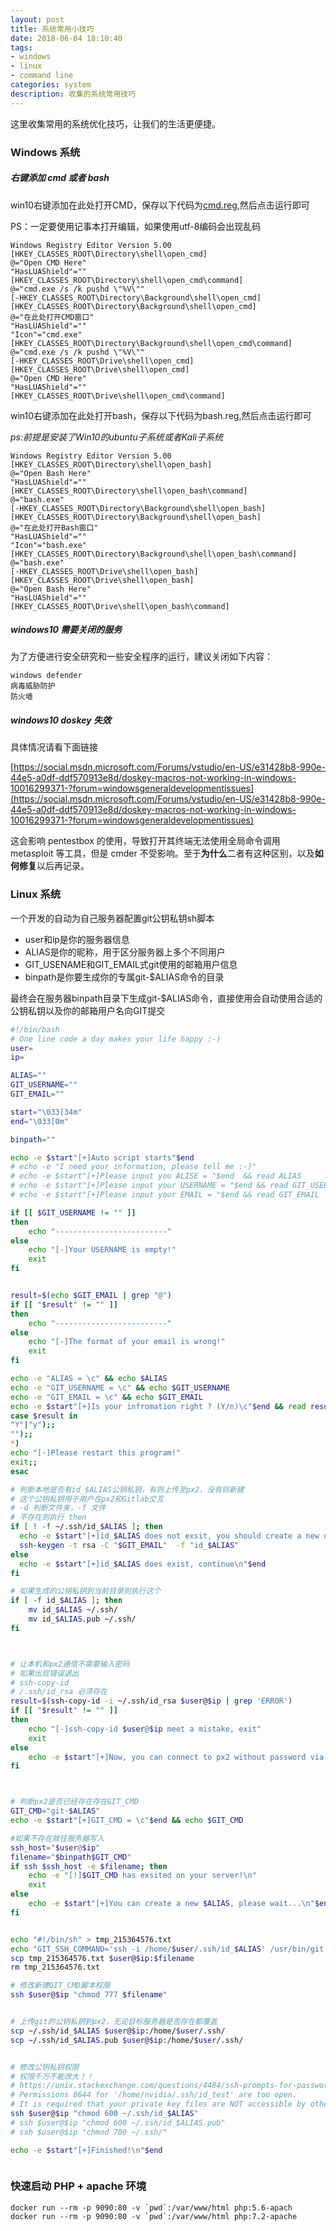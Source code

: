 ```yaml
---
layout: post
title: 系统常用小技巧
date: 2018-06-04 18:10:40
tags:
- windows
- linux
- command line
categories: system
description: 收集的系统常用技巧
---
```

这里收集常用的系统优化技巧，让我们的生活更便捷。
###  Windows 系统

##### 右键添加 cmd 或者 bash
win10右键添加在此处打开CMD，保存以下代码为[cmd.reg](http://www.blackwolfsec.cc/static/code/cmd.reg),然后点击运行即可 

PS：一定要使用记事本打开编辑，如果使用utf-8编码会出现乱码

```
Windows Registry Editor Version 5.00
[HKEY_CLASSES_ROOT\Directory\shell\open_cmd]
@="Open CMD Here"
"HasLUAShield"=""
[HKEY_CLASSES_ROOT\Directory\shell\open_cmd\command]
@="cmd.exe /s /k pushd \"%V\""
[-HKEY_CLASSES_ROOT\Directory\Background\shell\open_cmd]
[HKEY_CLASSES_ROOT\Directory\Background\shell\open_cmd]
@="在此处打开CMD窗口"
"HasLUAShield"=""
"Icon"="cmd.exe"
[HKEY_CLASSES_ROOT\Directory\Background\shell\open_cmd\command]
@="cmd.exe /s /k pushd \"%V\""
[-HKEY_CLASSES_ROOT\Drive\shell\open_cmd]
[HKEY_CLASSES_ROOT\Drive\shell\open_cmd]
@="Open CMD Here"
"HasLUAShield"=""
[HKEY_CLASSES_ROOT\Drive\shell\open_cmd\command]
```

win10右键添加在此处打开bash，保存以下代码为bash.reg,然后点击运行即可

*ps:前提是安装了Win10的ubuntu子系统或者Kali子系统* 

```
Windows Registry Editor Version 5.00
[HKEY_CLASSES_ROOT\Directory\shell\open_bash]
@="Open Bash Here"
"HasLUAShield"=""
[HKEY_CLASSES_ROOT\Directory\shell\open_bash\command]
@="bash.exe"
[-HKEY_CLASSES_ROOT\Directory\Background\shell\open_bash]
[HKEY_CLASSES_ROOT\Directory\Background\shell\open_bash]
@="在此处打开Bash窗口"
"HasLUAShield"=""
"Icon"="bash.exe"
[HKEY_CLASSES_ROOT\Directory\Background\shell\open_bash\command]
@="bash.exe"
[-HKEY_CLASSES_ROOT\Drive\shell\open_bash]
[HKEY_CLASSES_ROOT\Drive\shell\open_bash]
@="Open Bash Here"
"HasLUAShield"=""
[HKEY_CLASSES_ROOT\Drive\shell\open_bash\command]
```

##### windows10 需要关闭的服务

为了方便进行安全研究和一些安全程序的运行，建议关闭如下内容：

```
windows defender
病毒威胁防护
防火墙
```

##### windows10 doskey 失效

具体情况请看下面链接

[https://social.msdn.microsoft.com/Forums/vstudio/en-US/e31428b8-990e-44e5-a0df-ddf570913e8d/doskey-macros-not-working-in-windows-10016299371-?forum=windowsgeneraldevelopmentissues](https://social.msdn.microsoft.com/Forums/vstudio/en-US/e31428b8-990e-44e5-a0df-ddf570913e8d/doskey-macros-not-working-in-windows-10016299371-?forum=windowsgeneraldevelopmentissues)

这会影响 pentestbox 的使用，导致打开其终端无法使用全局命令调用 metasploit 等工具，但是 cmder 不受影响。至于**为什么**二者有这种区别，以及**如何修复**以后再记录。

### Linux 系统

一个开发的自动为自己服务器配置git公钥私钥sh脚本

- user和ip是你的服务器信息
- ALIAS是你的昵称，用于区分服务器上多个不同用户
- GIT_USENAME和GIT_EMAIL式git使用的邮箱用户信息
- binpath是你要生成你的专属git-$ALIAS命令的目录

最终会在服务器binpath目录下生成git-$ALIAS命令，直接使用会自动使用合适的公钥私钥以及你的邮箱用户名向GIT提交

```bash
#!/bin/bash 
# One line code a day makes your life happy :-)
user=
ip=

ALIAS=""
GIT_USERNAME=""
GIT_EMAIL=""

start="\033[34m"
end="\033[0m"

binpath=""

echo -e $start"[+]Auto script starts"$end
# echo -e "I need your information, please tell me :-)"
# echo -e $start"[+]Please input you ALISE = "$end  && read ALIAS
# echo -e $start"[+]Please input your USERNAME = "$end && read GIT_USERNAME
# echo -e $start"[+]Please input your EMAIL = "$end && read GIT_EMAIL

if [[ $GIT_USERNAME != "" ]]
then
    echo "-------------------------"
else
    echo "[-]Your USERNAME is empty!"
    exit
fi


result=$(echo $GIT_EMAIL | grep "@")
if [[ "$result" != "" ]]
then
    echo "-------------------------"
else
    echo "[-]The format of your email is wrong!"
    exit
fi

echo -e "ALIAS = \c" && echo $ALIAS
echo -e "GIT_USERNAME = \c" && echo $GIT_USERNAME
echo -e "GIT_EMAIL = \c" && echo $GIT_EMAIL
echo -e $start"[+]Is your infromation right ? (Y/n)\c"$end && read result
case $result in
"Y"|"y");;
"");;
*) 
echo "[-]Please restart this program!"
exit;;
esac

# 判断本地是否有id_$ALIAS公钥私钥，有则上传至px2，没有则新建
# 这个公钥私钥用于用户在px2和Gitlab交互
# -d 判断文件夹，-f 文件
# 不存在则执行 then
if [ ! -f ~/.ssh/id_$ALIAS ]; then
  echo -e $start"[+]id_$ALIAS does not exsit, you should create a new one:\n"$end
  ssh-keygen -t rsa -C "$GIT_EMAIL"  -f "id_$ALIAS"
else
  echo -e $start"[+]id_$ALIAS does exist, continue\n"$end
fi

# 如果生成的公钥私钥到当前目录则执行这个
if [ -f id_$ALIAS ]; then
    mv id_$ALIAS ~/.ssh/
    mv id_$ALIAS.pub ~/.ssh/
fi



# 让本机和px2通信不需要输入密码
# 如果出现错误退出
# ssh-copy-id
# /.ssh/id_rsa 必须存在
result=$(ssh-copy-id -i ~/.ssh/id_rsa $user@$ip | grep 'ERROR')
if [[ "$result" != "" ]]
then
    echo "[-]ssh-copy-id $user@$ip meet a mistake, exit"
    exit
else
    echo -e $start"[+]Now, you can connect to px2 without password via ssh"$end
fi



# 判断px2是否已经存在存在GIT_CMD
GIT_CMD="git-$ALIAS"
echo -e $start"[+]GIT_CMD = \c"$end && echo $GIT_CMD

#如果不存在就往服务器写入
ssh_host="$user@$ip"
filename="$binpath$GIT_CMD"
if ssh $ssh_host -e $filename; then
    echo -e "[!]$GIT_CMD has exsited on your server!\n"
    exit
else
    echo -e $start"[+]You can create a new $ALIAS, please wait...\n"$end
fi


echo "#!/bin/sh" > tmp_215364576.txt
echo "GIT_SSH_COMMAND='ssh -i /home/$user/.ssh/id_$ALIAS' /usr/bin/git -c  user.name='$GIT_USERNAME' -c user.email='$GIT_EMAIL' "'$@' >> tmp_215364576.txt
scp tmp_215364576.txt $user@$ip:$filename
rm tmp_215364576.txt

# 修改新建GIT_CMD脚本权限
ssh $user@$ip "chmod 777 $filename"


# 上传git的公钥私钥到px2，无论目标服务器是否存在都覆盖
scp ~/.ssh/id_$ALIAS $user@$ip:/home/$user/.ssh/
scp ~/.ssh/id_$ALIAS.pub $user@$ip:/home/$user/.ssh/


# 修改公钥私钥权限
# 权限千万不能改大！！ 
# https://unix.stackexchange.com/questions/4484/ssh-prompts-for-password-despite-ssh-copy-id
# Permissions 0644 for '/home/nvidia/.ssh/id_test' are too open.
# It is required that your private key files are NOT accessible by others.
ssh $user@$ip "chmod 600 ~/.ssh/id_$ALIAS"
# ssh $user@$ip "chmod 600 ~/.ssh/id_$ALIAS.pub"
# ssh $user@$ip "chmod 700 ~/.ssh/"

echo -e $start"[+]Finished!\n"$end



```

### 快速启动 PHP + apache 环境

```
docker run --rm -p 9090:80 -v `pwd`:/var/www/html php:5.6-apach
docker run --rm -p 9090:80 -v `pwd`:/var/www/html php:7.2-apache
```

